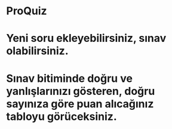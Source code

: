# ProQuiz
# Yeni soru ekleyebilirsiniz, sınav olabilirsiniz.
# Sınav bitiminde doğru ve yanlışlarınızı gösteren, doğru sayınıza göre puan alıcağınız tabloyu görüceksiniz.
